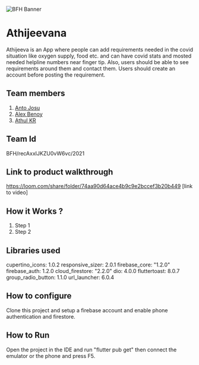 ![BFH Banner](https://trello-attachments.s3.amazonaws.com/542e9c6316504d5797afbfb9/542e9c6316504d5797afbfc1/39dee8d993841943b5723510ce663233/Frame_19.png)
# Athijeevana
Athijeeva is an App where people can add requirements needed in the covid situation like oxygen supply, food etc. and can have covid stats and mosted needed helpline numbers near finger tip. Also, users should be able to see requirements around them and contact them. Users should create an account before posting the requirement.
## Team members
1. [Anto Josu]
2. [Alex Benoy]
3. [Athul KR]
## Team Id
BFH/recAxxIJKZU0vW6vc/2021
## Link to product walkthrough
https://loom.com/share/folder/74aa90d64ace4b9c9e2bccef3b20b449
[link to video]
## How it Works ?
1. Step 1
2. Step 2
## Libraries used

  cupertino_icons: 1.0.2
  responsive_sizer: 2.0.1
  firebase_core: "1.2.0"
  firebase_auth: 1.2.0
  cloud_firestore: "2.2.0"
  dio: 4.0.0
  fluttertoast: 8.0.7
  group_radio_button: 1.1.0
  url_launcher: 6.0.4
  
## How to configure
Clone this project and setup a firebase account and enable phone authentication and firestore.
## How to Run
Open the project in the IDE and run "flutter pub get" then connect the emulator or the phone and press F5.

[Anto Josu]: https://github.com/antojosu
[Alex Benoy]: https://github.com/AlexBenoy
[Athul KR]: https://github.com/chipp7
